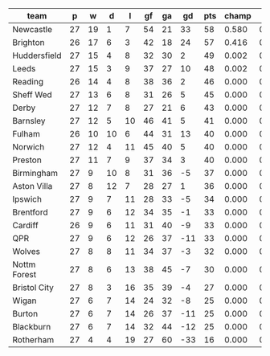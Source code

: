 |     team     | p  | w  | d  | l  | gf | ga | gd  | pts | champ | top2  | top3  | top4  |  5-7  | bot4  | bot3  | bot2  |
|--------------|----|----|----|----|----|----|-----|-----|-------|-------|-------|-------|-------|-------|-------|-------|
| Newcastle    | 27 | 19 |  1 |  7 | 54 | 21 |  33 |  58 | 0.580 | 0.976 | 0.996 | 0.999 | 0.001 | 0.000 | 0.000 | 0.000|
| Brighton     | 26 | 17 |  6 |  3 | 42 | 18 |  24 |  57 | 0.416 | 0.954 | 0.990 | 0.997 | 0.003 | 0.000 | 0.000 | 0.000|
| Huddersfield | 27 | 15 |  4 |  8 | 32 | 30 |   2 |  49 | 0.002 | 0.019 | 0.226 | 0.404 | 0.361 | 0.000 | 0.000 | 0.000|
| Leeds        | 27 | 15 |  3 |  9 | 37 | 27 |  10 |  48 | 0.002 | 0.022 | 0.269 | 0.457 | 0.347 | 0.000 | 0.000 | 0.000|
| Reading      | 26 | 14 |  4 |  8 | 38 | 36 |   2 |  46 | 0.000 | 0.011 | 0.154 | 0.303 | 0.371 | 0.000 | 0.000 | 0.000|
| Sheff Wed    | 27 | 13 |  6 |  8 | 31 | 26 |   5 |  45 | 0.000 | 0.005 | 0.092 | 0.201 | 0.370 | 0.000 | 0.000 | 0.000|
| Derby        | 27 | 12 |  7 |  8 | 27 | 21 |   6 |  43 | 0.000 | 0.002 | 0.048 | 0.123 | 0.318 | 0.000 | 0.000 | 0.000|
| Barnsley     | 27 | 12 |  5 | 10 | 46 | 41 |   5 |  41 | 0.000 | 0.002 | 0.037 | 0.090 | 0.254 | 0.001 | 0.000 | 0.000|
| Fulham       | 26 | 10 | 10 |  6 | 44 | 31 |  13 |  40 | 0.000 | 0.007 | 0.120 | 0.250 | 0.365 | 0.000 | 0.000 | 0.000|
| Norwich      | 27 | 12 |  4 | 11 | 45 | 40 |   5 |  40 | 0.000 | 0.002 | 0.044 | 0.108 | 0.280 | 0.000 | 0.000 | 0.000|
| Preston      | 27 | 11 |  7 |  9 | 37 | 34 |   3 |  40 | 0.000 | 0.000 | 0.020 | 0.054 | 0.202 | 0.000 | 0.000 | 0.000|
| Birmingham   | 27 |  9 | 10 |  8 | 31 | 36 |  -5 |  37 | 0.000 | 0.000 | 0.001 | 0.003 | 0.032 | 0.017 | 0.006 | 0.002|
| Aston Villa  | 27 |  8 | 12 |  7 | 28 | 27 |   1 |  36 | 0.000 | 0.000 | 0.003 | 0.008 | 0.054 | 0.009 | 0.003 | 0.000|
| Ipswich      | 27 |  9 |  7 | 11 | 28 | 33 |  -5 |  34 | 0.000 | 0.000 | 0.000 | 0.000 | 0.005 | 0.100 | 0.043 | 0.013|
| Brentford    | 27 |  9 |  6 | 12 | 34 | 35 |  -1 |  33 | 0.000 | 0.000 | 0.000 | 0.001 | 0.017 | 0.045 | 0.020 | 0.006|
| Cardiff      | 26 |  9 |  6 | 11 | 31 | 40 |  -9 |  33 | 0.000 | 0.000 | 0.000 | 0.001 | 0.007 | 0.096 | 0.041 | 0.013|
| QPR          | 27 |  9 |  6 | 12 | 26 | 37 | -11 |  33 | 0.000 | 0.000 | 0.000 | 0.000 | 0.004 | 0.127 | 0.059 | 0.018|
| Wolves       | 27 |  8 |  8 | 11 | 34 | 37 |  -3 |  32 | 0.000 | 0.000 | 0.000 | 0.000 | 0.006 | 0.086 | 0.041 | 0.012|
| Nottm Forest | 27 |  8 |  6 | 13 | 38 | 45 |  -7 |  30 | 0.000 | 0.000 | 0.000 | 0.000 | 0.002 | 0.207 | 0.113 | 0.043|
| Bristol City | 27 |  8 |  3 | 16 | 35 | 39 |  -4 |  27 | 0.000 | 0.000 | 0.000 | 0.000 | 0.001 | 0.306 | 0.171 | 0.064|
| Wigan        | 27 |  6 |  7 | 14 | 24 | 32 |  -8 |  25 | 0.000 | 0.000 | 0.000 | 0.000 | 0.000 | 0.666 | 0.495 | 0.269|
| Burton       | 27 |  6 |  7 | 14 | 26 | 37 | -11 |  25 | 0.000 | 0.000 | 0.000 | 0.000 | 0.000 | 0.733 | 0.589 | 0.360|
| Blackburn    | 27 |  6 |  7 | 14 | 32 | 44 | -12 |  25 | 0.000 | 0.000 | 0.000 | 0.000 | 0.000 | 0.609 | 0.426 | 0.225|
| Rotherham    | 27 |  4 |  4 | 19 | 27 | 60 | -33 |  16 | 0.000 | 0.000 | 0.000 | 0.000 | 0.000 | 0.998 | 0.993 | 0.976|
